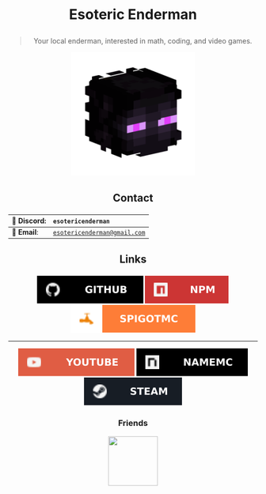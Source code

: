 # <p align="center"> Esoteric Enderman </p>

> <p align="center"> Your local enderman, interested in math, coding, and video games. </p>

<p align="center"> <img alt="My profile picture." src="Assets/Profile Picture.png" width="250" height="250" > </p>

## <p align="center"> Contact </p>

<div align="center">

💬 <b>Discord</b>: | <code>esotericenderman</code>
:--- | :---
📧 <b>Email</b>: | <code>esotericenderman@gmail.com</code>

</div>

## <p align="center"> Links </p>

<p align="center">
    <a href="https://www.github.com/EsotericEnderman" style="text-decoration: none;"> <img src="Assets/Badges/GitHub.svg"> </a>
    <a href="https://www.npmjs.com/~esotericenderman" style="text-decoration: none;"> <img src="Assets/Badges/npm.svg"> </a>
    <a href="https://www.spigotmc.org/members/esotericenderman.2123396/" style="text-decoration: none;"> <img src="Assets/Badges/SpigotMC.svg"> </a>
</p>

___

<p align="center">
    <a href="https://www.youtube.com/@esotericenderman" style="text-decoration: none;"> <img src="Assets/Badges/YouTube.svg"> </a>
    <a href="https://namemc.com/profile/EsotericEnderman.1" style="text-decoration: none;"> <img src="Assets/Badges/NameMC.svg"> </a>
    <a href="https://steamcommunity.com/id/esotericenderman/" style="text-decoration: none;"> <img src="Assets/Badges/Steam.svg"> </a>
</p>

### <p align="center"> Friends </p>

<p align = "center"> <a href="https://github.com/rolyPolyVole"> <img src="https://github.com/rolyPolyVole.png" width="100" height="100" > </a> </p>
